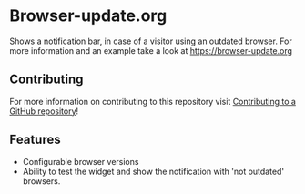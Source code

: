 # Browser-update.org
Shows a notification bar, in case of a visitor using an outdated browser.
For more information and an example take a look at https://browser-update.org

## Contributing
For more information on contributing to this repository visit [Contributing to a GitHub repository](https://world.mendix.com/display/howto50/Contributing+to+a+GitHub+repository)!

## Features
- Configurable browser versions
- Ability to test the widget and show the notification with 'not outdated' browsers.
